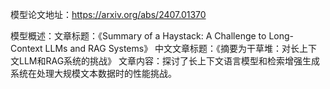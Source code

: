 模型论文地址：https://arxiv.org/abs/2407.01370

模型概述：文章标题：《Summary of a Haystack: A Challenge to Long-Context LLMs and RAG Systems》
中文文章标题：《摘要为干草堆：对长上下文LLM和RAG系统的挑战》
文章内容：探讨了长上下文语言模型和检索增强生成系统在处理大规模文本数据时的性能挑战。
